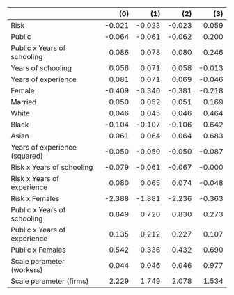 |                               |    (0) |    (1) |    (2) |    (3) |
|:------------------------------|-------:|-------:|-------:|-------:|
| Risk                          | -0.021 | -0.023 | -0.023 |  0.059 |
| Public                        | -0.064 | -0.061 | -0.062 |  0.200 |
| Public x Years of schooling   |  0.086 |  0.078 |  0.080 |  0.246 |
| Years of schooling            |  0.056 |  0.071 |  0.058 | -0.013 |
| Years of experience           |  0.081 |  0.071 |  0.069 | -0.046 |
| Female                        | -0.409 | -0.340 | -0.381 | -0.218 |
| Married                       |  0.050 |  0.052 |  0.051 |  0.169 |
| White                         |  0.046 |  0.045 |  0.046 |  0.464 |
| Black                         | -0.104 | -0.107 | -0.106 |  0.642 |
| Asian                         |  0.061 |  0.064 |  0.064 |  0.683 |
| Years of experience (squared) | -0.050 | -0.050 | -0.050 | -0.087 |
| Risk x Years of schooling     | -0.079 | -0.061 | -0.067 | -0.000 |
| Risk x Years of experience    |  0.080 |  0.065 |  0.074 | -0.048 |
| Risk x Females                | -2.388 | -1.881 | -2.236 | -0.363 |
| Public x Years of schooling   |  0.849 |  0.720 |  0.830 |  0.273 |
| Public x Years of experience  |  0.135 |  0.212 |  0.227 |  0.107 |
| Public x Females              |  0.542 |  0.336 |  0.432 |  0.690 |
| Scale parameter (workers)     |  0.044 |  0.046 |  0.046 |  0.977 |
| Scale parameter (firms)       |  2.229 |  1.749 |  2.078 |  1.534 |